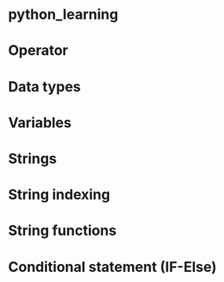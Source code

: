# python_learning
# Operator
# Data types
# Variables
# Strings
# String indexing
# String functions 
# Conditional statement (IF-Else)
